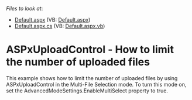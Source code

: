 <!-- default file list -->
*Files to look at*:

* [Default.aspx](./CS/WebSite/Default.aspx) (VB: [Default.aspx](./VB/WebSite/Default.aspx))
* [Default.aspx.cs](./CS/WebSite/Default.aspx.cs) (VB: [Default.aspx.vb](./VB/WebSite/Default.aspx.vb))
<!-- default file list end -->
# ASPxUploadControl - How to limit the number of uploaded files


<p>This example shows how to limit the number of uploaded files by using ASPxUploadControl in the Multi-File Selection mode. To turn this mode on, set the AdvancedModeSettings.EnableMultiSelect property to true.</p>

<br/>


